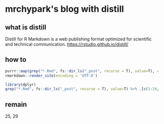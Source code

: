 # mrchypark's blog with distill

## what is distill

Distill for R Markdown is a web publishing format optimized for scientific and technical communication. <https://rstudio.github.io/distill/>

## how to

```R
purrr::map(grep("*.Rmd", fs::dir_ls("_post", recurse = T), value=T), ~ rmarkdown::render(.x, encoding = 'UTF-8'))
rmarkdown::render_site(encoding = 'UTF-8')
```

```R
library(dplyr)
grep("*.Rmd", fs::dir_ls("_post", recurse = T), value=T) %>% .[c(1:24, 26:28, 30:37)] %>% purrr::map( ~ rmarkdown::render(.x, encoding = 'UTF-8'))
```
## remain
25, 29